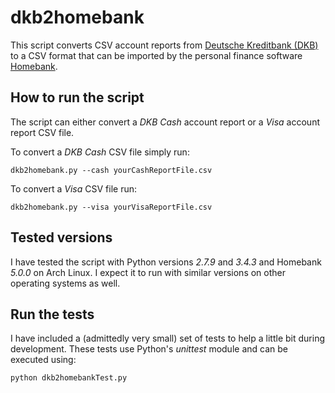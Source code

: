 dkb2homebank
============

This script converts CSV account reports from [Deutsche Kreditbank (DKB)](https://www.dkb.de) to a
CSV format that can be imported by the personal finance software
[Homebank](http://homebank.free.fr/).

How to run the script
---------------------
The script can either convert a _DKB Cash_ account report or a _Visa_ account report CSV file.

To convert a _DKB Cash_ CSV file simply run:
    
    dkb2homebank.py --cash yourCashReportFile.csv

To convert a _Visa_ CSV file run:
    
    dkb2homebank.py --visa yourVisaReportFile.csv


Tested versions
---------------
I have tested the script with Python versions *2.7.9* and *3.4.3* and Homebank *5.0.0* on Arch Linux. I expect it to run with similar versions on other operating systems as well.

Run the tests
-------------
I have included a (admittedly very small) set of tests to help a little bit during development.
These tests use Python's _unittest_ module and can be executed using:
    
    python dkb2homebankTest.py


